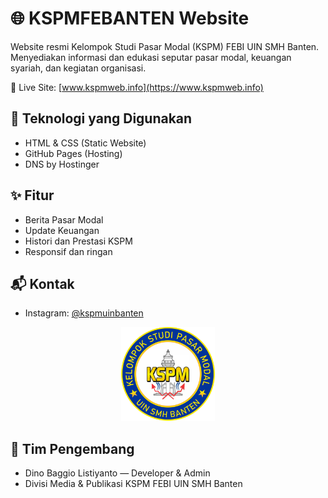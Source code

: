 # 🌐 KSPMFEBANTEN Website

Website resmi Kelompok Studi Pasar Modal (KSPM) FEBI UIN SMH Banten.  
Menyediakan informasi dan edukasi seputar pasar modal, keuangan syariah, dan kegiatan organisasi.

🔗 Live Site: [www.kspmweb.info](https://www.kspmweb.info)

## 🔧 Teknologi yang Digunakan
- HTML & CSS (Static Website)
- GitHub Pages (Hosting)
- DNS by Hostinger

## ✨ Fitur
- Berita Pasar Modal
- Update Keuangan
- Histori dan Prestasi KSPM
- Responsif dan ringan

## 📬 Kontak
- Instagram: [@kspmuinbanten](https://instagram.com/kspmuinbanten)
<p align="center">
  <img src="LOGO BARU KSPM png 2.png" alt="KSPM Logo" width="150"/>
</p>

## 👥 Tim Pengembang
- Dino Baggio Listiyanto — Developer & Admin
- Divisi Media & Publikasi KSPM FEBI UIN SMH Banten


